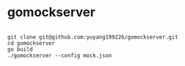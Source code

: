 # gomockserver



```cassandraql

git clone git@github.com:yuyang199226/gomockserver.git
cd gomockserver
go build
./gomockserver --config mock.json
```